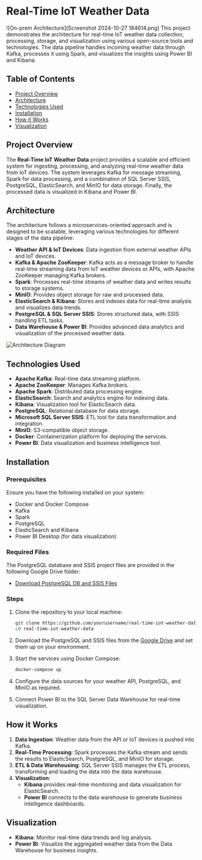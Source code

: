# Real-Time IoT Weather Data
![On-prem Architecture](Screenshot 2024-10-27 184614.png)
This project demonstrates the architecture for real-time IoT weather data collection, processing, storage, and visualization using various open-source tools and technologies. The data pipeline handles incoming weather data through Kafka, processes it using Spark, and visualizes the insights using Power BI and Kibana.

## Table of Contents
- [Project Overview](#project-overview)
- [Architecture](#architecture)
- [Technologies Used](#technologies-used)
- [Installation](#installation)
- [How it Works](#how-it-works)
- [Visualization](#visualization)

## Project Overview
The **Real-Time IoT Weather Data** project provides a scalable and efficient system for ingesting, processing, and analyzing real-time weather data from IoT devices. The system leverages Kafka for message streaming, Spark for data processing, and a combination of SQL Server SSIS, PostgreSQL, ElasticSearch, and MinIO for data storage. Finally, the processed data is visualized in Kibana and Power BI.

## Architecture
The architecture follows a microservices-oriented approach and is designed to be scalable, leveraging various technologies for different stages of the data pipeline:

- **Weather API & IoT Devices**: Data ingestion from external weather APIs and IoT devices.
- **Kafka & Apache ZooKeeper**: Kafka acts as a message broker to handle real-time streaming data from IoT weather devices or APIs, with Apache ZooKeeper managing Kafka brokers.
- **Spark**: Processes real-time streams of weather data and writes results to storage systems.
- **MinIO**: Provides object storage for raw and processed data.
- **ElasticSearch & Kibana**: Stores and indexes data for real-time analysis and visualizes data trends.
- **PostgreSQL & SQL Server SSIS**: Stores structured data, with SSIS handling ETL tasks.
- **Data Warehouse & Power BI**: Provides advanced data analytics and visualization of the processed weather data.

![Architecture Diagram](path-to-architecture-diagram.png)

## Technologies Used
- **Apache Kafka**: Real-time data streaming platform.
- **Apache ZooKeeper**: Manages Kafka brokers.
- **Apache Spark**: Distributed data processing engine.
- **ElasticSearch**: Search and analytics engine for indexing data.
- **Kibana**: Visualization tool for ElasticSearch data.
- **PostgreSQL**: Relational database for data storage.
- **Microsoft SQL Server SSIS**: ETL tool for data transformation and integration.
- **MinIO**: S3-compatible object storage.
- **Docker**: Containerization platform for deploying the services.
- **Power BI**: Data visualization and business intelligence tool.

## Installation
### Prerequisites
Ensure you have the following installed on your system:
- Docker and Docker Compose
- Kafka
- Spark
- PostgreSQL
- ElasticSearch and Kibana
- Power BI Desktop (for data visualization)

### Required Files
The PostgreSQL database and SSIS project files are provided in the following Google Drive folder:
- [Download PostgreSQL DB and SSIS Files](https://drive.google.com/drive/folders/1of0CdTXQxhd49zA6ZHruG3HILal-b6j0)

### Steps
1. Clone the repository to your local machine:
    ```bash
    git clone https://github.com/yourusername/real-time-iot-weather-data.git
    cd real-time-iot-weather-data
    ```
2. Download the PostgreSQL and SSIS files from the [Google Drive](https://drive.google.com/drive/folders/1of0CdTXQxhd49zA6ZHruG3HILal-b6j0) and set them up on your environment.

3. Start the services using Docker Compose:
    ```bash
    docker-compose up
    ```
4. Configure the data sources for your weather API, PostgreSQL, and MinIO as required.

5. Connect Power BI to the SQL Server Data Warehouse for real-time visualization.

## How it Works
1. **Data Ingestion**: Weather data from the API or IoT devices is pushed into Kafka.
2. **Real-Time Processing**: Spark processes the Kafka stream and sends the results to ElasticSearch, PostgreSQL, and MinIO for storage.
3. **ETL & Data Warehousing**: SQL Server SSIS manages the ETL process, transforming and loading the data into the data warehouse.
4. **Visualization**:
   - **Kibana** provides real-time monitoring and data visualization for ElasticSearch.
   - **Power BI** connects to the data warehouse to generate business intelligence dashboards.

## Visualization
- **Kibana**: Monitor real-time data trends and log analysis.
- **Power BI**: Visualize the aggregated weather data from the Data Warehouse for business insights.

